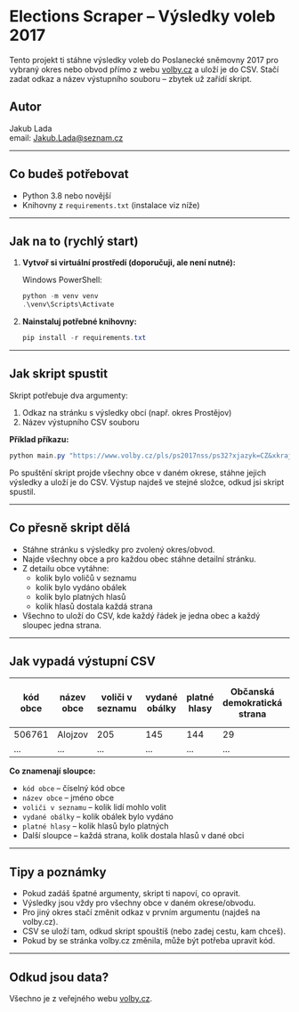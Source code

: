 # Elections Scraper – Výsledky voleb 2017

Tento projekt ti stáhne výsledky voleb do Poslanecké sněmovny 2017 pro vybraný okres nebo obvod přímo z webu [volby.cz](https://www.volby.cz/pls/ps2017nss/ps3?xjazyk=CZ) a uloží je do CSV. Stačí zadat odkaz a název výstupního souboru – zbytek už zařídí skript.

## Autor
Jakub Lada  
email: Jakub.Lada@seznam.cz

---

## Co budeš potřebovat
- Python 3.8 nebo novější
- Knihovny z `requirements.txt` (instalace viz níže)

---

## Jak na to (rychlý start)

1. **Vytvoř si virtuální prostředí (doporučuji, ale není nutné):**
   
   Windows PowerShell:
   ```powershell
   python -m venv venv
   .\venv\Scripts\Activate
   ```

2. **Nainstaluj potřebné knihovny:**
   ```powershell
   pip install -r requirements.txt
   ```

---

## Jak skript spustit

Skript potřebuje dva argumenty:
1. Odkaz na stránku s výsledky obcí (např. okres Prostějov)
2. Název výstupního CSV souboru

**Příklad příkazu:**
```powershell
python main.py "https://www.volby.cz/pls/ps2017nss/ps32?xjazyk=CZ&xkraj=12&xnumnuts=7103" vysledky_prostejov.csv
```

Po spuštění skript projde všechny obce v daném okrese, stáhne jejich výsledky a uloží je do CSV. Výstup najdeš ve stejné složce, odkud jsi skript spustil.

---

## Co přesně skript dělá
- Stáhne stránku s výsledky pro zvolený okres/obvod.
- Najde všechny obce a pro každou obec stáhne detailní stránku.
- Z detailu obce vytáhne:
  - kolik bylo voličů v seznamu
  - kolik bylo vydáno obálek
  - kolik bylo platných hlasů
  - kolik hlasů dostala každá strana
- Všechno to uloží do CSV, kde každý řádek je jedna obec a každý sloupec jedna strana.

---

## Jak vypadá výstupní CSV

| kód obce | název obce | voliči v seznamu | vydané obálky | platné hlasy | Občanská demokratická strana | Řád národa - Vlastenecká unie | ...další strany... |
|----------|------------|------------------|---------------|--------------|------------------------------|-------------------------------|--------------------|
| 506761   | Alojzov    | 205              | 145           | 144          | 29                           | 0                             | ...                |
| ...      | ...        | ...              | ...           | ...          | ...                          | ...                           | ...                |

**Co znamenají sloupce:**
- `kód obce` – číselný kód obce
- `název obce` – jméno obce
- `voliči v seznamu` – kolik lidí mohlo volit
- `vydané obálky` – kolik obálek bylo vydáno
- `platné hlasy` – kolik hlasů bylo platných
- Další sloupce – každá strana, kolik dostala hlasů v dané obci

---

## Tipy a poznámky
- Pokud zadáš špatné argumenty, skript ti napoví, co opravit.
- Výsledky jsou vždy pro všechny obce v daném okrese/obvodu.
- Pro jiný okres stačí změnit odkaz v prvním argumentu (najdeš na volby.cz).
- CSV se uloží tam, odkud skript spouštíš (nebo zadej cestu, kam chceš).
- Pokud by se stránka volby.cz změnila, může být potřeba upravit kód.

---

## Odkud jsou data?
Všechno je z veřejného webu [volby.cz](https://www.volby.cz/).